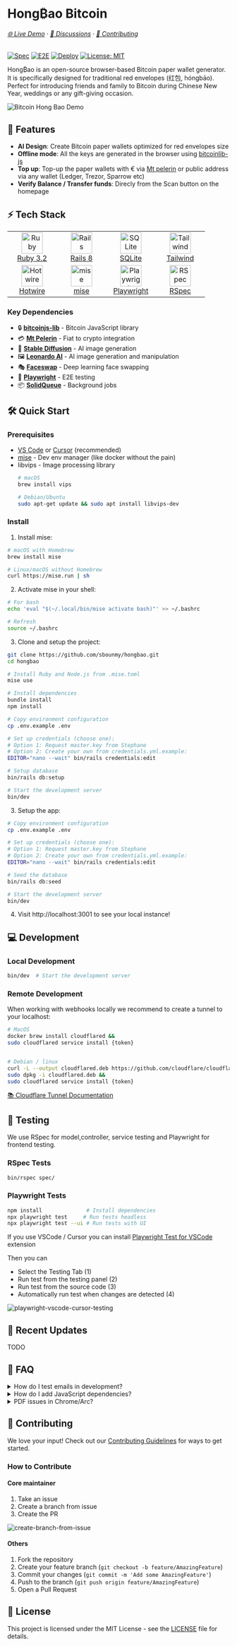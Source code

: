 # Hong₿ao Bitcoin

###### [🌐 Live Demo](https://hongbaob.tc) · [💬 Discussions](https://github.com/sbounmy/hongbao_bitcoin/discussions) · [🤝 Contributing](CONTRIBUTING.md)


[![Spec](https://github.com/sbounmy/hongbao_bitcoin/actions/workflows/spec.yml/badge.svg)](https://github.com/sbounmy/hongbao_bitcoin/actions/workflows/spec.yml)
[![E2E](https://github.com/sbounmy/hongbao_bitcoin/actions/workflows/e2e.yml/badge.svg)](https://github.com/sbounmy/hongbao_bitcoin/actions/workflows/e2e.yml)
[![Deploy](https://github.com/sbounmy/hongbao_bitcoin/actions/workflows/deploy.yml/badge.svg)](https://github.com/sbounmy/hongbao_bitcoin/actions/workflows/deploy.yml)
[![License: MIT](https://img.shields.io/badge/License-MIT-yellow.svg)](https://opensource.org/licenses/MIT)

Hong₿ao is an open-source browser-based Bitcoin paper wallet generator. It is specifically designed for traditional red envelopes (红包, hóngbāo). Perfect for introducing friends and family to Bitcoin during Chinese New Year, weddings or any gift-giving occasion.

![Bitcoin Hong Bao Demo](/app/assets/images/readme/demo.gif)

## 🚀 Features

- **AI Design**: Create Bitcoin paper wallets optimized for red envelopes size
- **Offline mode**: All the keys are generated in the browser using [bitcoinlib-js](https://github.com/bitcoinjs/bitcoinjs-lib)
- **Top up**: Top-up the paper wallets with € via [Mt pelerin](https://developers.mtpelerin.com/integration-guides/web-integration) or public address via any wallet (Ledger, Trezor, Sparrow etc)
- **Verify Balance / Transfer funds**: Direcly from the Scan button on the homepage

## ⚡ Tech Stack

<table>
  <tr>
    <td align="center" width="96">
      <img src="https://cdn.jsdelivr.net/gh/devicons/devicon/icons/ruby/ruby-original.svg" width="48" height="48" alt="Ruby" />
      <br><a href="https://www.ruby-lang.org/">Ruby 3.2</a>
    </td>
    <td align="center" width="96">
      <img src="https://cdn.jsdelivr.net/gh/devicons/devicon/icons/rails/rails-original-wordmark.svg" width="48" height="48" alt="Rails" />
      <br><a href="https://rubyonrails.org/">Rails 8</a>
    </td>
    <td align="center" width="96">
      <img src="https://cdn.jsdelivr.net/gh/devicons/devicon/icons/sqlite/sqlite-original.svg" width="48" height="48" alt="SQLite" />
      <br><a href="https://www.sqlite.org/">SQLite</a>
    </td>
    <td align="center" width="96">
      <img src="https://cdn.jsdelivr.net/gh/devicons/devicon/icons/tailwindcss/tailwindcss-original.svg" width="48" height="48" alt="Tailwind" />
      <br><a href="https://tailwindcss.com/">Tailwind</a>
    </td>
  </tr>
  <tr>
    <td align="center" width="96">
      <img src="app/assets/images/readme/hotwired.svg" width="48" height="48" alt="Hotwire" />
      <br><a href="https://hotwired.dev/">Hotwire</a>
    </td>
    <td align="center" width="96">
      <img src="app/assets/images/readme/mise.jpeg" width="48" height="48" alt="mise" />
      <br><a href="https://mise.jdx.dev/">mise</a>
    </td>
    <td align="center" width="96">
      <img src="https://playwright.dev/img/playwright-logo.svg" width="48" height="48" alt="Playwright" />
      <br><a href="https://playwright.dev/">Playwright</a>
    </td>
    <td align="center" width="96">
      <img src="https://rspec.info/images/logo.png" width="48" height="48" alt="RSpec" />
      <br><a href="https://rspec.info/">RSpec</a>
    </td>
  </tr>
</table>

### Key Dependencies
- 🔒 **[bitcoinjs-lib](https://github.com/bitcoinjs/bitcoinjs-lib)** - Bitcoin JavaScript library
- 💳 **[Mt Pelerin](https://www.mtpelerin.com/)** - Fiat to crypto integration
- 🎨 **[Stable Diffusion](https://stability.ai/)** - AI image generation
- 🖼️ **[Leonardo AI](https://leonardo.ai/)** - AI image generation and manipulation
- 🎭 **[Faceswap](https://faceswap.dev/)** - Deep learning face swapping
- 🧪 **[Playwright](https://playwright.dev/)** - E2E testing
- 📦 **[SolidQueue](https://github.com/rails/solid_queue)** - Background jobs

## 🛠️ Quick Start

### Prerequisites

- [VS Code](https://code.visualstudio.com/) or [Cursor](https://cursor.sh/) (recommended)
- [mise](https://mise.jdx.dev) - Dev env manager (like docker without the pain)
- libvips - Image processing library
  ```bash
  # macOS
  brew install vips

  # Debian/Ubuntu
  sudo apt-get update && sudo apt install libvips-dev
  ```

### Install

1. Install mise:
```bash
# macOS with Homebrew
brew install mise

# Linux/macOS without Homebrew
curl https://mise.run | sh
```

2. Activate mise in your shell:
```bash
# For bash
echo 'eval "$(~/.local/bin/mise activate bash)"' >> ~/.bashrc

# Refresh
source ~/.bashrc

```

3. Clone and setup the project:
```bash
git clone https://github.com/sbounmy/hongbao.git
cd hongbao

# Install Ruby and Node.js from .mise.toml
mise use

# Install dependencies
bundle install
npm install

# Copy environment configuration
cp .env.example .env

# Set up credentials (choose one):
# Option 1: Request master.key from Stephane
# Option 2: Create your own from credentials.yml.example:
EDITOR="nano --wait" bin/rails credentials:edit

# Setup database
bin/rails db:setup

# Start the development server
bin/dev
```

3. Setup the app:
```bash
# Copy environment configuration
cp .env.example .env

# Set up credentials (choose one):
# Option 1: Request master.key from Stephane
# Option 2: Create your own from credentials.yml.example:
EDITOR="nano --wait" bin/rails credentials:edit

# Seed the database
bin/rails db:seed

# Start the development server
bin/dev
```

4. Visit http://localhost:3001 to see your local instance!


## 💻 Development

### Local Development

```bash
bin/dev  # Start the development server
```

### Remote Development

When working with webhooks locally we recommend to create a  tunnel to your localhost:

```bash
# MacOS
docker brew install cloudflared &&
sudo cloudflared service install {token}


# Debian / linux
curl -L --output cloudflared.deb https://github.com/cloudflare/cloudflared/releases/latest/download/cloudflared-linux-amd64.deb &&
sudo dpkg -i cloudflared.deb &&
sudo cloudflared service install {token}
```

[📚 Cloudflare Tunnel Documentation](https://developers.cloudflare.com/cloudflare-one/connections/connect-networks/get-started/create-remote-tunnel/)

## 🧪 Testing

We use RSpec for model,controller, service testing and Playwright for frontend testing.

### RSpec Tests
```bash
bin/rspec spec/
```

### Playwright Tests

```bash
npm install              # Install dependencies
npx playwright test     # Run tests headless
npx playwright test --ui # Run tests with UI
```

If you use VSCode / Cursor you can install [Playwright Test for VSCode](https://marketplace.cursorapi.com/items?itemName=ms-playwright.playwright) extension

Then you can
- Select the Testing Tab (1)
- Run test from the testing panel (2)
- Run test from the source code (3)
- Automatically run test when changes are detected (4)

![playwright-vscode-cursor-testing](/app/assets/images/readme/playwright-vscode-cursor-extension.jpg)

## 🔄 Recent Updates

TODO

## 💬 FAQ

<details>
<summary>How do I test emails in development?</summary>

Emails are caught by Letter Opener:
- Auto-preview in new tab
- Dashboard at http://localhost:3000/letter_opener
</details>

<details>
<summary>How do I add JavaScript dependencies?</summary>

Use ImportMaps with [JSPM](https://jspm.io/):
1. Visit [JSPM Generator](https://generator.jspm.io/)
2. Search and select package
3. Copy import URL
4. Add to `config/importmap.rb`
</details>

<details>
<summary>PDF issues in Chrome/Arc?</summary>

- Issue: "No enabled plugin supports this MIME type"
- Only affects localhost
- Solution: Use Safari for local PDF testing
- [Track Issue #39](https://github.com/sbounmy/hongbao_bitcoin/issues/39)
</details>

## 🤝 Contributing

We love your input! Check out our [Contributing Guidelines](CONTRIBUTING.md) for ways to get started.

### How to Contribute

#### Core maintainer
1. Take an issue
2. Create a branch from issue
3. Create the PR

![create-branch-from-issue](/app/assets/images/readme/create-branch-pull-request.jpg)

#### Others
1. Fork the repository
2. Create your feature branch (`git checkout -b feature/AmazingFeature`)
3. Commit your changes (`git commit -m 'Add some AmazingFeature'`)
4. Push to the branch (`git push origin feature/AmazingFeature`)
5. Open a Pull Request

## 📄 License

This project is licensed under the MIT License - see the [LICENSE](LICENSE) file for details.